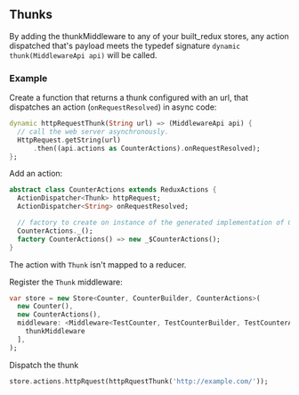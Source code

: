 ## Thunks

By adding the thunkMiddleware to any of your built_redux stores, any action dispatched
that's payload meets the typedef signature ```dynamic thunk(MiddlewareApi api)```
will be called.

### Example

Create a function that returns a thunk configured with an url,
that dispatches an action (`onRequestResolved`) in async code:

```dart
dynamic httpRequestThunk(String url) => (MiddlewareApi api) {
  // call the web server asynchronously.
  HttpRequest.getString(url)
      .then((api.actions as CounterActions).onRequestResolved);
};
```

Add an action:

```dart
abstract class CounterActions extends ReduxActions {
  ActionDispatcher<Thunk> httpRequest;
  ActionDispatcher<String> onRequestResolved;

  // factory to create on instance of the generated implementation of CounterActions
  CounterActions._();
  factory CounterActions() => new _$CounterActions();
}
```

The action with `Thunk` isn't mapped to a reducer.

Register the `Thunk` middleware:

```dart
var store = new Store<Counter, CounterBuilder, CounterActions>(
  new Counter(),
  new CounterActions(),
  middleware: <Middleware<TestCounter, TestCounterBuilder, TestCounterActions>>[
    thunkMiddleware
  ],
);
```

Dispatch the thunk

```dart
store.actions.httpRquest(httpRquestThunk('http://example.com/'));
```
